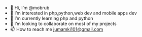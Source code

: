 - 👋 Hi, I’m @mobrub
- 👀 I’m interested in php,python,web dev and mobile apps dev
- 🌱 I’m currently learning php and python
- 💞️ I’m looking to collaborate on most of my projects
- 📫 How to reach me jumamki101@gmail.com

<!---
mobrub/mobrub is a ✨ special ✨ repository because its `README.md` (this file) appears on your GitHub profile.
You can click the Preview link to take a look at your changes.
--->
